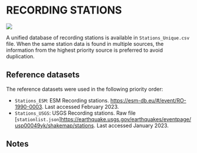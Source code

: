 # RECORDING STATIONS

![](recording_stations.png)

A unified database of recording stations is available in `Stations_Unique.csv` file.
When the same station data is found in multiple sources, the information from the highest priority source is preferred to avoid duplication.


## Reference datasets

The reference datasets were used in the following priority order:
- `Stations_ESM`: ESM Recording stations. https://esm-db.eu/#/event/RO-1990-0003. Last accessed February 2023.
- `Stations_USGS`: USGS Recording stations. Raw file [`stationlist.json`]https://earthquake.usgs.gov/earthquakes/eventpage/usp00049yk/shakemap/stations. Last accessed January 2023.

## Notes
